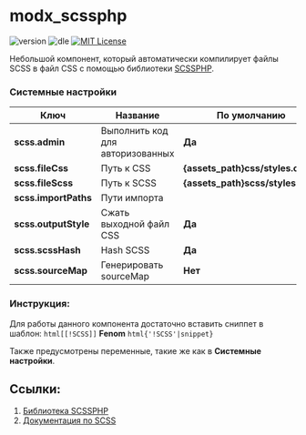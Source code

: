 # modx_scssphp
![version](https://img.shields.io/badge/version-1.0.0-orange "Version")
![dle](https://img.shields.io/badge/MODX-3.0.0%3C-green "MODX")
[![MIT License](https://img.shields.io/badge/license-MIT-blue "MIT License")](https://github.com/Element1493/dle_scssphp/blob/main/LICENSE)

Небольшой компонент, который автоматически компилирует файлы SCSS в файл CSS c помощью библиотеки [SCSSPHP](https://github.com/leafo/scssphp/).

### Системные настройки
Ключ| Название|По умолчанию
-|-|-
**scss.admin**|Выполнить код для авторизованных|**Да**
**scss.fileCss**|Путь к CSS|**{assets_path}css/styles.css**
**scss.fileScss**|Путь к SCSS|**{assets_path}scss/styles.scss**
**scss.importPaths**|Пути импорта|
**scss.outputStyle**|Сжать выходной файл CSS|**Да**
**scss.scssHash**|Hash SCSS|**Да**
**scss.sourceMap**|Генерировать sourceMap|**Нет**

### Инструкция:
Для работы данного компонента достаточно вставить сниппет в шаблон:
```html[[!SCSS]]```
**Fenom**
```html{'!SCSS'|snippet}```

Также предусмотрены переменные, такие же как в **Системные настройки**.

## Ссылки:
1. [Библиотека SCSSPHP](https://github.com/leafo/scssphp/)
2. [Документация по SCSS](https://sass-lang.com/documentation)